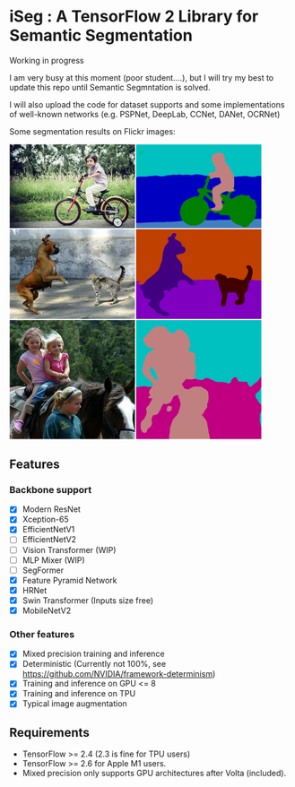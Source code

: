 # iSeg : A TensorFlow 2 Library for Semantic Segmentation

Working in progress

I am very busy at this moment (poor student....), but I will try my best to update this repo until Semantic Segmntation is solved.

I will also upload the code for dataset supports and some implementations of well-known networks (e.g. PSPNet, DeepLab, CCNet, DANet, OCRNet)

Some segmentation results on Flickr images:

<img src="demo.png" width=450>

## Features
### Backbone support

- [x] Modern ResNet
- [x] Xception-65
- [x] EfficientNetV1
- [ ] EfficientNetV2
- [ ] Vision Transformer (WIP)
- [ ] MLP Mixer (WIP)
- [ ] SegFormer
- [x] Feature Pyramid Network
- [x] HRNet
- [x] Swin Transformer (Inputs size free)
- [x] MobileNetV2

### Other features
- [x] Mixed precision training and inference
- [x] Deterministic (Currently not 100%, see https://github.com/NVIDIA/framework-determinism)
- [x] Training and inference on GPU <= 8
- [x] Training and inference on TPU
- [x] Typical image augmentation

## Requirements

* TensorFlow >= 2.4 (2.3 is fine for TPU users)
* TensorFlow >= 2.6 for Apple M1 users.
* Mixed precision only supports GPU architectures after Volta (included).
